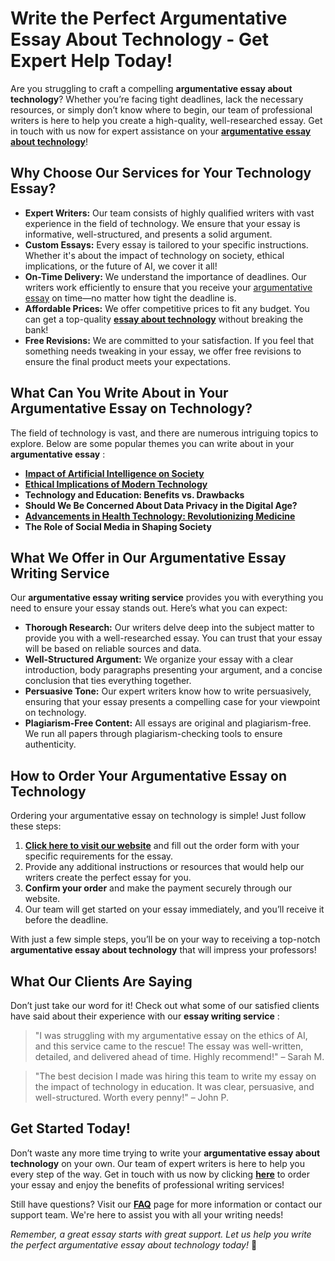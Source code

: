 # Write the Perfect Argumentative Essay About Technology - Get Expert Help Today!

Are you struggling to craft a compelling **argumentative essay about technology**? Whether you’re facing tight deadlines, lack the necessary resources, or simply don’t know where to begin, our team of professional writers is here to help you create a high-quality, well-researched essay. Get in touch with us now for expert assistance on your [**argumentative essay about technology**](https://tinyurl.com/topessay?keyword=argumentative+essay+about+technology)!

## Why Choose Our Services for Your Technology Essay?

- **Expert Writers:** Our team consists of highly qualified writers with vast experience in the field of technology. We ensure that your essay is informative, well-structured, and presents a solid argument.
- **Custom Essays:** Every essay is tailored to your specific instructions. Whether it's about the impact of technology on society, ethical implications, or the future of AI, we cover it all!
- **On-Time Delivery:** We understand the importance of deadlines. Our writers work efficiently to ensure that you receive your [argumentative essay](https://tinyurl.com/topessay?keyword=argumentative+essay+about+technology) on time—no matter how tight the deadline is.
- **Affordable Prices:** We offer competitive prices to fit any budget. You can get a top-quality [**essay about technology**](https://tinyurl.com/topessay?keyword=argumentative+essay+about+technology) without breaking the bank!
- **Free Revisions:** We are committed to your satisfaction. If you feel that something needs tweaking in your essay, we offer free revisions to ensure the final product meets your expectations.

## What Can You Write About in Your Argumentative Essay on Technology?

The field of technology is vast, and there are numerous intriguing topics to explore. Below are some popular themes you can write about in your **argumentative essay** :

- [**Impact of Artificial Intelligence on Society**](https://tinyurl.com/topessay?keyword=argumentative+essay+about+technology)
- [**Ethical Implications of Modern Technology**](https://tinyurl.com/topessay?keyword=argumentative+essay+about+technology)
- **Technology and Education: Benefits vs. Drawbacks**
- **Should We Be Concerned About Data Privacy in the Digital Age?**
- [**Advancements in Health Technology: Revolutionizing Medicine**](https://tinyurl.com/topessay?keyword=argumentative+essay+about+technology)
- **The Role of Social Media in Shaping Society**

## What We Offer in Our Argumentative Essay Writing Service

Our **argumentative essay writing service** provides you with everything you need to ensure your essay stands out. Here’s what you can expect:

- **Thorough Research:** Our writers delve deep into the subject matter to provide you with a well-researched essay. You can trust that your essay will be based on reliable sources and data.
- **Well-Structured Argument:** We organize your essay with a clear introduction, body paragraphs presenting your argument, and a concise conclusion that ties everything together.
- **Persuasive Tone:** Our expert writers know how to write persuasively, ensuring that your essay presents a compelling case for your viewpoint on technology.
- **Plagiarism-Free Content:** All essays are original and plagiarism-free. We run all papers through plagiarism-checking tools to ensure authenticity.

## How to Order Your Argumentative Essay on Technology

Ordering your argumentative essay on technology is simple! Just follow these steps:

1. [**Click here to visit our website**](https://tinyurl.com/topessay?keyword=argumentative+essay+about+technology) and fill out the order form with your specific requirements for the essay.
2. Provide any additional instructions or resources that would help our writers create the perfect essay for you.
3. **Confirm your order** and make the payment securely through our website.
4. Our team will get started on your essay immediately, and you’ll receive it before the deadline.

With just a few simple steps, you’ll be on your way to receiving a top-notch **argumentative essay about technology** that will impress your professors!

## What Our Clients Are Saying

Don’t just take our word for it! Check out what some of our satisfied clients have said about their experience with our **essay writing service** :

> "I was struggling with my argumentative essay on the ethics of AI, and this service came to the rescue! The essay was well-written, detailed, and delivered ahead of time. Highly recommend!" – Sarah M.

> "The best decision I made was hiring this team to write my essay on the impact of technology in education. It was clear, persuasive, and well-structured. Worth every penny!" – John P.

## Get Started Today!

Don’t waste any more time trying to write your **argumentative essay about technology** on your own. Our team of expert writers is here to help you every step of the way. Get in touch with us now by clicking [**here**](https://tinyurl.com/topessay?keyword=argumentative+essay+about+technology) to order your essay and enjoy the benefits of professional writing services!

Still have questions? Visit our [**FAQ**](https://tinyurl.com/topessay?keyword=argumentative+essay+about+technology) page for more information or contact our support team. We're here to assist you with all your writing needs!

_Remember, a great essay starts with great support. Let us help you write the perfect argumentative essay about technology today!_ 🚀
